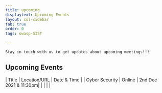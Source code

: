 ```yaml
---
title: upcoming
displaytext: Upcoming Events
layout: col-sidebar
tab: true
order: 0
tags: owasp-SIST

---
```

```Stay in touch with us to get updates about upcoming meetings!!!```

## Upcoming Events

| Title | Location/URL | Date & Time |
| Cyber Security | Online | 2nd Dec 2021 & 11:30pm|
|     |     |     |
